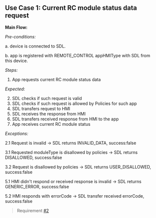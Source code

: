 ## Use Case 1: Current RC module status data request

**Main Flow:**

_Pre-conditions:_

a. device is connected to SDL.

b. app is registered with REMOTE_CONTROL appHMIType with SDL from this device. 

_Steps:_

1. App requests current RC module status data

_Expected:_

2. SDL checks if such request is valid
3. SDL checks if such request is allowed by Policies for such app
4. SDL transfers request to HMI
5. SDL receives the response from HMI
6. SDL transfers received response from HMI to the app
7. App receives current RC module status

_Exceptions:_

2.1 Request is invalid -> SDL returns INVALID_DATA, success:false

3.1 Requested moduleType is disallowed by policies -> SDL returns DISALLOWED, success:false

3.2 Request is disallowed by policies -> SDL returns USER_DISALLOWED, success:false

5.1 HMI didn't respond or received response is invalid -> SDL returns GENERIC_ERROR, success:false

5.2 HMI responds with errorCode -> SDL transfer received errorCode, success:false

> Requirement [#2](https://github.com/smartdevicelink/sdl_requirements/issues/2)
